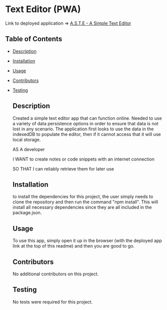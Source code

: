 
  # Text Editor (PWA)
  
  Link to deployed application => [A.S.T.E - A Simple Text Editor](https://aste-text.herokuapp.com/)
  
  ## Table of Contents
- [Description](#description)

- [Installation](#installation)

- [Usage](#usage)

- [Contributors](#contributors)

- [Testing](#testing)



  ## Description
  Created a simple text editor app that can function online. Needed to use a variety of data persistence options in order to ensure that data is not lost in any scenario. The application first looks to use the data in the indexedDB to populate the editor, then if it cannot access that it will use local storage.
  
  AS A developer
  
  I WANT to create notes or code snippets with an internet connection
  
  SO THAT I can reliably retrieve them for later use
  
  ## Installation
  to install the dependencies for this project, the user simply needs to clone the repository and then run the command "npm install". This will install all necessary dependencies since they are all included in the package.json. 
  ## Usage
  To use this app, simply open it up in the browser (with the deployed app link at the top of this readme) and then you are good to go.
  ## Contributors
  No additional contributors on this project. 
  ## Testing
  No tests were required for this project. 
 

